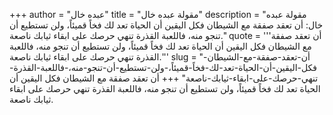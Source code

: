 +++
author = "عبده خال"
title = "مقولة عبده خال"
description = "مقولة عبده خال: أن تعقد صفقة مع الشيطان فكل اليقين أن الحياة تعد لك فخاً قميئاً، ولن تستطيع أن تنجو منه، فاللعبة القذرة تنهي حرصك على ابقاء ثيابك ناصعة."
quote = '''أن تعقد صفقة مع الشيطان فكل اليقين أن الحياة تعد لك فخاً قميئاً، ولن تستطيع أن تنجو منه، فاللعبة القذرة تنهي حرصك على ابقاء ثيابك ناصعة.'''
slug = "أن-تعقد-صفقة-مع-الشيطان-فكل-اليقين-أن-الحياة-تعد-لك-فخاً-قميئاً،-ولن-تستطيع-أن-تنجو-منه،-فاللعبة-القذرة-تنهي-حرصك-على-ابقاء-ثيابك-ناصعة"
+++
أن تعقد صفقة مع الشيطان فكل اليقين أن الحياة تعد لك فخاً قميئاً، ولن تستطيع أن تنجو منه، فاللعبة القذرة تنهي حرصك على ابقاء ثيابك ناصعة.
